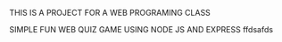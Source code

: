 THIS IS A PROJECT FOR A WEB PROGRAMING CLASS

SIMPLE FUN WEB QUIZ GAME USING NODE JS AND EXPRESS ffdsafds